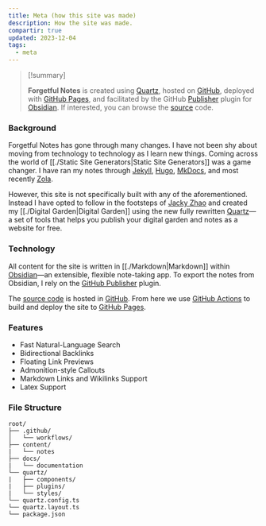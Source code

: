 ```yaml
---
title: Meta (how this site was made)
description: How the site was made.
compartir: true
updated: 2023-12-04
tags:
  - meta
---
```



> [!summary]
>
> **Forgetful Notes** is created using [Quartz](https://github.com/jackyzha0/quartz), hosted on [GitHub](https://github.com/), deployed with [GitHub Pages](https://pages.github.com/), and facilitated by the GitHub [Publisher](https://github.com/ObsidianPublisher) plugin for [Obsidian](https://obsidian.md/). If interested, you can browse the [source](https://github.com/semanticdata/forgetful-notes) code.

### Background

Forgetful Notes has gone through many changes. I have not been shy about moving from technology to technology as I learn new things. Coming across the world of [[./Static Site Generators|Static Site Generators]] was a game changer. I have ran my notes through [Jekyll](https://jekyllrb.com/), [Hugo](https://gohugo.io/), [MkDocs](https://squidfunk.github.io/mkdocs-material/), and most recently [Zola](https://www.getzola.org/).

However, this site is not specifically built with any of the aforementioned. Instead I have opted to follow in the footsteps of [Jacky Zhao](https://github.com/jackyzha0) and created my [[./Digital Garden|Digital Garden]] using the new fully rewritten [Quartz](https://github.com/jackyzha0/quartz)—a set of tools that helps you publish your digital garden and notes as a website for free.

### Technology

All content for the site is written in [[./Markdown|Markdown]] within [Obsidian](https://obsidian.md/)—an extensible, flexible note-taking app. To export the notes from Obsidian, I rely on the [GitHub Publisher](https://github.com/ObsidianPublisher) plugin.

The [source code](https://github.com/semanticdata/forgetful-notes) is hosted in [GitHub](https://github.com/). From here we use [GitHub Actions](https://github.com/features/actions) to build and deploy the site to [GitHub Pages](https://pages.github.com/).

### Features

- Fast Natural-Language Search
- Bidirectional Backlinks
- Floating Link Previews
- Admonition-style Callouts
- Markdown Links and Wikilinks Support
- Latex Support

### File Structure

```
root/
├── .github/
│   └── workflows/
├── content/
|   └── notes
├── docs/
|   └── documentation
└── quartz/
|   ├── components/
|   ├── plugins/
|   └── styles/
└── quartz.config.ts
└── quartz.layout.ts
└── package.json
```
